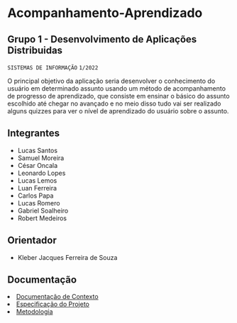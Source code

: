 # Acompanhamento-Aprendizado
## Grupo 1 - Desenvolvimento de Aplicações Distribuidas

`SISTEMAS DE INFORMAÇÃO`
`1/2022`

O principal objetivo da aplicação seria desenvolver o conhecimento do usuário em  determinado assunto usando um  método de acompanhamento de progresso de aprendizado, que consiste em ensinar  o básico  do assunto escolhido até chegar no avançado e no meio disso tudo vai ser realizado alguns quizzes para ver o nível de aprendizado do usuário sobre o assunto.

## Integrantes

* Lucas Santos
* Samuel Moreira
* César Oncala
* Leonardo Lopes
* Lucas Lemos
* Luan Ferreira
* Carlos Papa
* Lucas Romero
* Gabriel Soalheiro
* Robert Medeiros 

## Orientador

* Kleber Jacques Ferreira de Souza

## Documentação
<li><a href="Documentação/01 - Documentação de contexto.md">Documentação de Contexto</a></li>
<li><a href="Documentação/02 - Especificação.md">Especificação do Projeto</a></li>
<li><a href="Documentação/03 - Metodologia.md">Metodologia</a></li>
